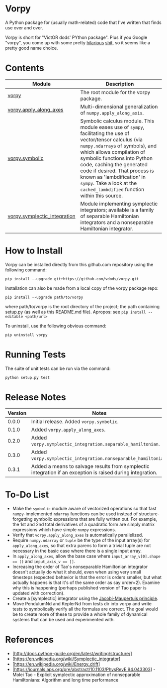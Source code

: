 # Vorpy

A Python package for (usually math-related) code that I've written that finds use over and over.

Vorpy is short for "VictOR dods' PYthon package".  Plus if you Google "vorpy", you come up with some pretty [hilarious](http://www.urbandictionary.com/define.php?term=Vorpy) [shit](http://vorpycrill.bandcamp.com/releases), so it seems like a pretty good name choice.

# Contents

| Module | Description |
| ------ | ----------- |
| [vorpy](https://github.com/vdods/vorpy/tree/master/vorpy) | The root module for the vorpy package. |
| [vorpy.apply_along_axes](https://github.com/vdods/vorpy/blob/master/vorpy/apply_along_axes.py) | Multi-dimensional generalization of `numpy.apply_along_axis`. |
| [vorpy.symbolic](https://github.com/vdods/vorpy/blob/master/vorpy/symbolic.py) | Symbolic calculus module.  This module eases use of `sympy`, facilitating the use of vector/tensor calculus (via `numpy.ndarray`s of symbols),  and which allows compilation of symbolic functions into Python code, caching the generated code if desired.  That process is known as 'lambdification' in `sympy`.  Take a look at the `cached_lambdified` function within this source. |
| [vorpy.symplectic_integration](https://github.com/vdods/vorpy/blob/master/vorpy/symplectic_integration/) | Module implementing symplectic integrators; available is a family of separable Hamiltonian integrators and a nonseparable Hamiltonian integrator. |

# How to Install

Vorpy can be installed directly from this github.com repository using the following command:

    pip install --upgrade git+https://github.com/vdods/vorpy.git

Installation can also be made from a local copy of the vorpy package repo:

    pip install --upgrade path/to/vorpy

where path/to/vorpy is the root directory of the project; the path containing setup.py (as well as this README.md file).  Apropos: see `pip install --editable <path/url>`

To uninstall, use the following obvious command:

    pip uninstall vorpy

# Running Tests

The suite of unit tests can be run via the command:

    python setup.py test

# Release Notes

| Version | Notes |
| ------- | ----- |
| 0.0.0 | Initial release.  Added `vorpy.symbolic`. |
| 0.1.0 | Added `vorpy.apply_along_axes`. |
| 0.2.0 | Added `vorpy.symplectic_integration.separable_hamiltonian`. |
| 0.3.0 | Added `vorpy.symplectic_integration.nonseparable_hamiltonian`. |
| 0.3.1 | Added a means to salvage results from symplectic integration if an exception is raised during integration. |

# To-Do List

-   Make the `symbolic` module aware of vectorized operations so that fast `numpy`-implemented `ndarray` functions
    can be used instead of structure-forgetting symbolic expressions that are fully written out.  For example,
    the 1st and 2nd total derivatives of a quadratic form are simply matrix expressions which have simple `numpy`
    expressions.
-   Verify that `vorpy.apply_along_axes` is automatically parallelized.
-   Require `numpy.ndarray` or `tuple` be the type of the input array(s) for `apply_along_axes`, so that extra parens
    to form a trivial tuple are not necessary in the basic case where there is a single input array.
-   In `apply_along_axes`, allow the base case where `input_array_v[0].shape == ()` and `input_axis_v == []`.
-   Increasing the order of Tao's nonseparable Hamiltonian integrator doesn't actually do what it should, even when
    using very small timesteps (expected behavior is that the error is orders smaller, but what actually happens is
    that it's of the same order as say order=2).  Examine why this is happening (perhaps published version of Tao
    paper is updated with correction).
-   Create a [symplectic] integrator using the [Jacobi-Maupertuis principle](https://en.wikipedia.org/wiki/Maupertuis%27_principle).
-   Move PendulumNd and KeplerNd from tests dir into vorpy and write tests to symbolically verify all the formulas
    are correct.  The goal would be to create more of these to provide a whole family of dynamical systems that can
    be used and experimented with.

# References

-   [http://docs.python-guide.org/en/latest/writing/structure/]
-   [https://en.wikipedia.org/wiki/Symplectic_integrator]
-   [https://en.wikipedia.org/wiki/Energy_drift]
-   [https://journals.aps.org/pre/abstract/10.1103/PhysRevE.94.043303] - Molei Tao - Explicit symplectic approximation of nonseparable Hamiltonians: Algorithm and long time performance

